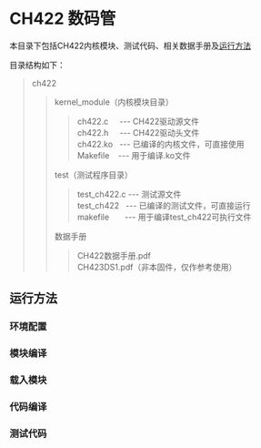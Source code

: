 # CH422 数码管

本目录下包括CH422内核模块、测试代码、相关数据手册及[运行方法]($运行方法)

目录结构如下：

> ch422  
>> kernel_module（内核模块目录）
>>> ch422.c &nbsp;&nbsp;&nbsp; ---  CH422驱动源文件  
>>> ch422.h &nbsp;&nbsp;&nbsp; ---  CH422驱动头文件  
>>> ch422.ko &nbsp; ---  已编译的内核文件，可直接使用  
>>> Makefile &nbsp;&nbsp; ---  用于编译.ko文件  
>>>  
>> test（测试程序目录）  
>>> test_ch422.c  ---  测试源文件  
>>> test_ch422 &nbsp; ---  已编译的测试文件，可直接运行  
>>> makefile &nbsp;&nbsp;&nbsp;&nbsp;&nbsp; ---  用于编译test_ch422可执行文件  
>>>
>> 数据手册
>>> CH422数据手册.pdf  
>>> CH423DS1.pdf（非本固件，仅作参考使用）  

## 运行方法

### 环境配置

### 模块编译

### 载入模块

### 代码编译

### 测试代码
